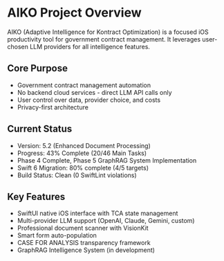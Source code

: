 # AIKO Project Overview

AIKO (Adaptive Intelligence for Kontract Optimization) is a focused iOS productivity tool for government contract management. It leverages user-chosen LLM providers for all intelligence features.

## Core Purpose
- Government contract management automation
- No backend cloud services - direct LLM API calls only
- User control over data, provider choice, and costs
- Privacy-first architecture

## Current Status
- Version: 5.2 (Enhanced Document Processing)
- Progress: 43% Complete (20/46 Main Tasks)
- Phase 4 Complete, Phase 5 GraphRAG System Implementation
- Swift 6 Migration: 80% complete (4/5 targets)
- Build Status: Clean (0 SwiftLint violations)

## Key Features
- SwiftUI native iOS interface with TCA state management
- Multi-provider LLM support (OpenAI, Claude, Gemini, custom)
- Professional document scanner with VisionKit
- Smart form auto-population
- CASE FOR ANALYSIS transparency framework
- GraphRAG Intelligence System (in development)